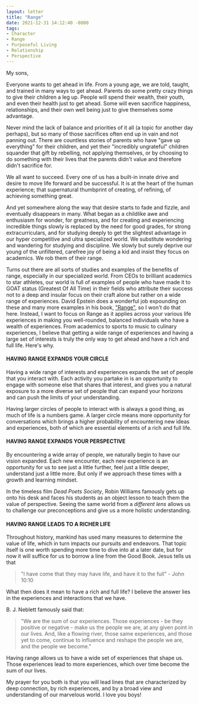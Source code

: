 ```yaml
---
layout: letter
title: "Range"
date: 2021-12-31 14:12:40 -0800
tags:
- Character
- Range
- Purposeful Living
- Relationship
- Perspective
---
```

My sons,

Everyone wants to get ahead in life. From a young age, we are told, taught, and trained in many ways to get ahead. Parents do some pretty crazy things to give their children a leg up. People will spend their wealth, their youth, and even their health just to get ahead. Some will even sacrifice happiness, relationships, and their own well being just to give themselves some advantage.

Never mind the lack of balance and priorities of it all (a topic for another day perhaps), but so many of those sacrifices often end up in vain and not panning out. There are countless stories of parents who have "gave up everything" for their children, and yet their "incredibly ungrateful" children squander that gift by rebelling, not applying themselves, or by choosing to do something with their lives that the parents didn't value and therefore didn't sacrifice for.

We all want to succeed. Every one of us has a built-in innate drive and desire to move life forward and be successful. It is at the heart of the human experience; that supernatural thumbprint of creating, of refining, of achieving something great.

And yet somewhere along the way that desire starts to fade and fizzle, and eventually disappears in many. What began as a childlike awe and enthusiasm for wonder, for greatness, and for creating and experiencing incredible things slowly is replaced by the need for good grades, for strong extracurriculars, and for studying deeply to get the slightest advantage in our hyper competitive and ultra specialized world. We substitute wondering and wandering for studying and discipline. We slowly but surely deprive our young of the unfiltered, carefree joy of being a kid and insist they focus on academics. We rob them of their range.

Turns out there are all sorts of studies and examples of the benefits of range, especially in our specialized world. From CEOs to brilliant academics to star athletes, our world is full of examples of people who have made it to GOAT status (Greatest Of All Time) in their fields who attribute their success not to a deep and insular focus on their craft alone but rather on a wide range of experiences. David Epstein does a wonderful job expounding on these and many more examples in his book, ["Range"](https://www.amazon.com/Range-Generalists-Triumph-Specialized-World/dp/0735214506/ref=sr_1_1?crid=5MOOY4HRZ9NZ&keywords=range&qid=1641169397&sprefix=range%2Caps%2C145&sr=8-1), so I won't do that here. Instead, I want to focus on Range as it applies across your various life experiences in making you well-rounded, balanced individuals who have a wealth of experiences. From academics to sports to music to culinary experiences, I believe that getting a wide range of experiences and having a large set of interests is truly the only way to get ahead and have a rich and full life. Here's why.

#### HAVING RANGE EXPANDS YOUR CIRCLE
Having a wide range of interests and experiences expands the set of people that you interact with. Each activity you partake in is an opportunity to engage with someone else that shares that interest, and gives you a natural exposure to a more diverse set of people that can expand your horizons and can push the limits of your understanding.

Having larger circles of people to interact with is always a good thing, as much of life is a numbers game. A larger circle means more opportunity for conversations which brings a higher probability of encountering new ideas and experiences, both of which are essential elements of a rich and full life.

#### HAVING RANGE EXPANDS YOUR PERSPECTIVE
By encountering a wide array of people, we naturally begin to have our vision expanded. Each new encounter, each new experience is an opportunity for us to see just a little further, feel just a little deeper, understand just a little more. But only if we approach these times with a growth and learning mindset.

In the timeless film *Dead Poets Society*, Robin Williams famously gets up onto his desk and faces his students as an object lesson to teach them the value of perspective. Seeing the same world from a *different lens* allows us to challenge our preconceptions and give us a more holistic understanding.

#### HAVING RANGE LEADS TO A RICHER LIFE
Throughout history, mankind has used many measures to determine the value of life, which in turn impacts our pursuits and endeavors. That topic itself is one worth spending more time to dive into at a later date, but for now it will suffice for us to borrow a line from the Good Book. Jesus tells us that

> "I have come that they may have life, and have it to the full" - John 10:10

What then does it mean to have a rich and full life? I believe the answer lies in the experiences and interactions that we have.

B. J. Neblett famously said that:

> "We are the sum of our experiences. Those experiences - be they positive or negative - make us the people we are, at any given point in our lives. And, like a flowing river, those same experiences, and those yet to come, continue to influence and reshape the people we are, and the people we become."

Having range allows us to have a wide set of experiences that shape us. Those experiences lead to more experiences, which over time become the sum of our lives.

My prayer for you both is that you will lead lines that are characterized by deep connection, by rich experiences, and by a broad view and understanding of our marvelous world. I love you boys!
